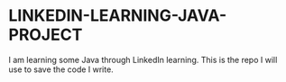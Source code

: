 # LINKEDIN-LEARNING-JAVA-PROJECT
I am learning some Java through LinkedIn learning. This is the repo I will use to save the code I write.
